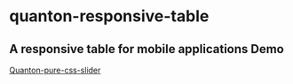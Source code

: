 # quanton-responsive-table
A responsive table for mobile applications
Demo
--------------------------------------
[Quanton-pure-css-slider](http://www.ciaomondo.it/code/quanton-pure-css-slider/slider.php)
